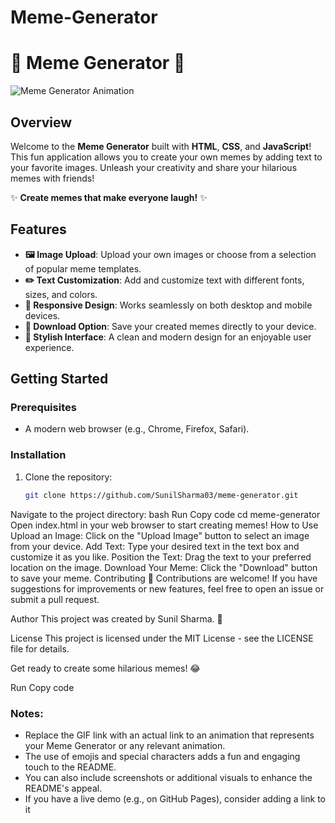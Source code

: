 # Meme-Generator

# 🎉 Meme Generator 🎉

![Meme Generator Animation](https://media.giphy.com/media/3o7buirY8g0g0g0g0g/giphy.gif) <!-- Replace with your own animation link -->

## Overview

Welcome to the **Meme Generator** built with **HTML**, **CSS**, and **JavaScript**! This fun application allows you to create your own memes by adding text to your favorite images. Unleash your creativity and share your hilarious memes with friends!

✨ **Create memes that make everyone laugh!** ✨

## Features

- **🖼️ Image Upload**: Upload your own images or choose from a selection of popular meme templates.
- **✏️ Text Customization**: Add and customize text with different fonts, sizes, and colors.
- **📱 Responsive Design**: Works seamlessly on both desktop and mobile devices.
- **💾 Download Option**: Save your created memes directly to your device.
- **🎨 Stylish Interface**: A clean and modern design for an enjoyable user experience.

## Getting Started

### Prerequisites

- A modern web browser (e.g., Chrome, Firefox, Safari).

### Installation

1. Clone the repository:
   ```bash
   git clone https://github.com/SunilSharma03/meme-generator.git
Navigate to the project directory:
bash
Run
Copy code
cd meme-generator
Open index.html in your web browser to start creating memes!
How to Use
Upload an Image: Click on the "Upload Image" button to select an image from your device.
Add Text: Type your desired text in the text box and customize it as you like.
Position the Text: Drag the text to your preferred location on the image.
Download Your Meme: Click the "Download" button to save your meme.
Contributing
🤝 Contributions are welcome! If you have suggestions for improvements or new features, feel free to open an issue or submit a pull request.

Author
This project was created by Sunil Sharma. 🌟

License
This project is licensed under the MIT License - see the LICENSE file for details.

Get ready to create some hilarious memes! 😂

Run
Copy code

### Notes:
- Replace the GIF link with an actual link to an animation that represents your Meme Generator or any relevant animation.
- The use of emojis and special characters adds a fun and engaging touch to the README.
- You can also include screenshots or additional visuals to enhance the README's appeal.
- If you have a live demo (e.g., on GitHub Pages), consider adding a link to it 
